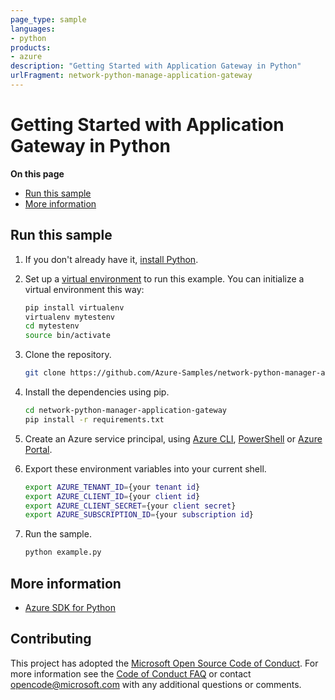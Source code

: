 ```yaml
---
page_type: sample
languages:
- python
products:
- azure
description: "Getting Started with Application Gateway in Python"
urlFragment: network-python-manage-application-gateway
---
```


# Getting Started with Application Gateway in Python

**On this page**

- [Run this sample](#run)
- [More information](#more-info)

<a name="run"></a>
## Run this sample

1. If you don't already have it, [install Python](https://www.python.org/downloads/).

2. Set up a [virtual environment](https://docs.python.org/3/tutorial/venv.html) to run this example. You can initialize a virtual environment this way:

    ```bash
    pip install virtualenv
    virtualenv mytestenv
    cd mytestenv
    source bin/activate
    ```

3. Clone the repository.

    ```bash
    git clone https://github.com/Azure-Samples/network-python-manager-application-gateway.git
    ```

4. Install the dependencies using pip.

    ```bash
    cd network-python-manager-application-gateway
    pip install -r requirements.txt
    ```

5. Create an Azure service principal, using
[Azure CLI](https://docs.microsoft.com/en-us/cli/azure/create-an-azure-service-principal-azure-cli?toc=%2fazure%2fazure-resource-manager%2ftoc.json),
[PowerShell](http://azure.microsoft.com/documentation/articles/resource-group-authenticate-service-principal/)
or [Azure Portal](http://azure.microsoft.com/documentation/articles/resource-group-create-service-principal-portal/).

6. Export these environment variables into your current shell.

    ```bash
    export AZURE_TENANT_ID={your tenant id}
    export AZURE_CLIENT_ID={your client id}
    export AZURE_CLIENT_SECRET={your client secret}
    export AZURE_SUBSCRIPTION_ID={your subscription id}
    ```

7. Run the sample.

    ```bash
    python example.py
    ```

<a name="more-info"></a>
## More information

- [Azure SDK for Python](http://github.com/Azure/azure-sdk-for-python)


## Contributing

This project has adopted the [Microsoft Open Source Code of Conduct](https://opensource.microsoft.com/codeofconduct/). For more information see the [Code of Conduct FAQ](https://opensource.microsoft.com/codeofconduct/faq/) or contact [opencode@microsoft.com](mailto:opencode@microsoft.com) with any additional questions or comments.
